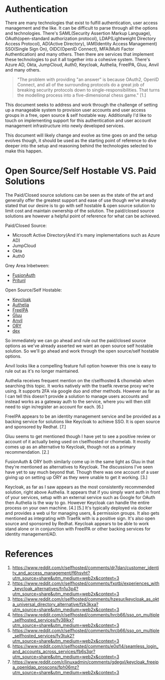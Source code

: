 # Authentication

There are many technologies that exist to fulfill authentication, user access management and the like. It can be difficult to parse through all the options and technologies. There's SAML(Security Assertion Markup Language), OAuth(open-standard authorization protocol), LDAP(Lightweight Directory Access Protocol), AD(Active Directory), IAM(Identity Access Management) SSO(Single Sign On), OIDC(OpenID Connect), MFA(Multi Factor Authentication) and many others. Then there are services that implement these technologies to put it all together into a cohesive system. There's Azure AD, Okta, JumpCloud, Auth0, Keycloak, Authelia, FreeIPA, Gluu, Anvil and many others.

> "The problem with providing "an answer" is because OAuth2, OpenID Connect, and all of the surrounding protocols do a great job of breaking security protocols down to single-responsibilities. That turns the modelling process into a five-dimensional chess game." [1.]

This document seeks to address and work through the challenge of setting up a manageable system to provision user accounts and user access groups in a free, open source & self hostable way. Additionally I'd like to touch on implementing support for this authentication and user account management infrastructure into newly developed services.

This document will likely change and evolve as time goes on and the setup evolves though, it should be used as the starting point of reference to dive deeper into the setup and reasoning behind the technologies selected to make this happen.

# Open Source/Self Hostable VS. Paid Solutions

The Paid/Closed source solutions can be seen as the state of the art and generally offer the greatest support and ease of use though we've already stated that our desire is to go with self hostable & open source solution to limit cost and maintain ownership of the solution. The paid/closed source solutions are however a helpful point of reference for what can be achieved.

Paid/Closed Source:
- Microsoft Active Directory(And it's many implementations such as Azure AD)
- JumpCloud
- Okta
- Auth0

Grey Area Inbetween:
- [FusionAuth](https://fusionauth.io/)
- [Pritunl](https://pritunl.com/)

Open Source/Self Hostable:
- [Keycloak](https://www.keycloak.org/)
- [Authelia](https://github.com/authelia/authelia)
- [FreeIPA](https://www.freeipa.org/page/Main_Page)
- [Gluu](https://www.gluu.org/)
- [Anvil](https://anvil.io/)
- [ORY](https://www.ory.sh/)
- [dex](https://dexidp.io/)

So immediately we can go ahead and rule out the paid/closed source options as we've already asserted we want an open source self hostable solution. So we'll go ahead and work through the open source/self hostable options. 

Anvil looks like a compelling feature full option however this one is easy to rule out as it's no longer maintained.

Authelia receives frequent mention on the r/selfhosted & r/homelab when searching this topic. It works natively with the traefik reverse proxy we're using. It supports 2FA via google duo and other methods. However as far as I can tell this doesn't provide a solution to manage users accounts and instead works as a gateway auth to the service, where you will then still need to sign in/register an account for each. [6.]

FreeIPA appears to be an identity management service and be provided as a backing service for solutions like Keycloak to achieve SSO. It is open source and sponsored by Redhat. [7.]

Gluu seems to get mentioned though I have yet to see a positive review or account of it actually being used on r/selfhosted or r/homelab. It mostly comes up as an alternative to Keycloak, though not as a primary recommendation. [2.]

FusionAuth & ORY both similarly come up in the same light as Gluu in that they're mentioned as alternatives to Keycloak. The discussions I've seen have yet to say much beyond that. Though there was one account of a user giving up on setting up ORY as they were unable to get it working. [3.]

Keycloak, as far as I saw appears as the most consistently recommended solution, right above Authelia. It appears that if you simply want auth in front of your services, setup with an external service such as Google for OAuth then Authelia is the way to go. However Keycloak can handle the entire process on your own machine. [4.] [5.] It's typically deployed via docker and provides a web ui for managing users, & permission groups. It also gets mentioned as integrating with Traefik with is a positive sign. It's also open source and sponsored by Redhat. Keycloak appears to be able to work stand alone or in conjunction with FreeIPA or other backing services for identity management/AD.

# References
1. https://www.reddit.com/r/selfhosted/comments/dr7dan/customer_identity_and_access_management/f6hsvht?utm_source=share&utm_medium=web2x&context=3
2. https://www.reddit.com/r/selfhosted/comments/fxotbi/experiences_with_keycloak_alternatives/fn1u3p4?utm_source=share&utm_medium=web2x&context=3
3. https://www.reddit.com/r/selfhosted/comments/hzesur/keycloak_as_okta_universal_directory_alternative/fzk3kxa?utm_source=share&utm_medium=web2x&context=3
4. https://www.reddit.com/r/selfhosted/comments/hrcb66/sso_on_multiple_selfhosted_services/fy38lkx?utm_source=share&utm_medium=web2x&context=3
5. https://www.reddit.com/r/selfhosted/comments/hrcb66/sso_on_multiple_selfhosted_services/fy3tuk2?utm_source=share&utm_medium=web2x&context=3
6. https://www.reddit.com/r/selfhosted/comments/e0sfl4/seamless_login_and_accounts_across_services/fb6s3qr?utm_source=share&utm_medium=web2x&context=3
7. https://www.reddit.com/r/linuxadmin/comments/gdegxl/keycloak_freeipa_openldap_proscons/fph06mz?utm_source=share&utm_medium=web2x&context=3